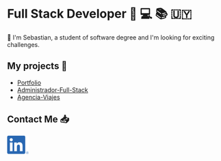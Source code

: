 [1.1]: https://github.com/sebaborjas/sebaborjas/blob/main/icons/LI-In.png "Linkedin logo"
[1]: https://www.linkedin.com/in/sebastianborjas/

# Full Stack Developer :monocle_face: :computer: :books: :uruguay:

:wave: I'm Sebastian, a student of software degree and I'm looking for exciting challenges.

## My projects :star2:

- [Portfolio](https://sebaborjas.github.io/)
- [Administrador-Full-Stack](https://taupe-entremet-1d63aa.netlify.app/)
- [Agencia-Viajes](https://still-shelf-77626.herokuapp.com/)

## Contact Me :inbox_tray:

[![Linkedin SebastianBorjas][1.1]][1]
